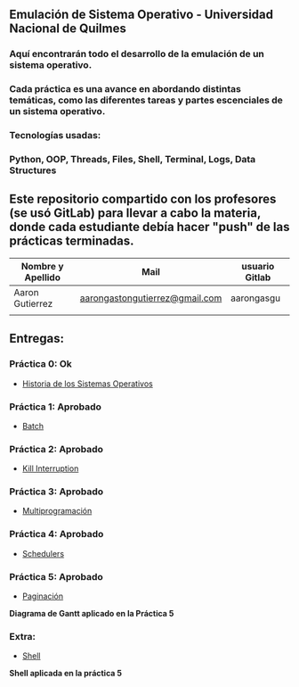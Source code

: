 ## Emulación de Sistema Operativo - Universidad Nacional de Quilmes

### Aquí encontrarán todo el desarrollo de la emulación de un sistema operativo.
### Cada práctica es una avance en abordando distintas temáticas, como las diferentes tareas y partes escenciales de un sistema operativo.

### Tecnologías usadas:
### Python, OOP, Threads, Files, Shell, Terminal, Logs, Data Structures



## Este repositorio compartido con los profesores (se usó GitLab) para llevar a cabo la materia, donde cada estudiante debía hacer "push" de las prácticas terminadas.

| Nombre y Apellido              |      Mail                      |     usuario Gitlab   |
| -----------------------------  | ------------------------------ | -------------------  |
| Aaron Gutierrez                | aarongastongutierrez@gmail.com | aarongasgu           |  
|                                |                                |                      |

## Entregas:

### Práctica 0: **Ok**
 - [Historia de los Sistemas Operativos](https://gitlab.com/so-unq-2022-s2/grupo_8/-/blob/main/practicas/practica_0/Historia_SOs.md)

### Práctica 1: **Aprobado**
 - [Batch](https://gitlab.com/so-unq-2022-s2/grupo_8/-/tree/main/practicas/practica_1)

### Práctica 2: **Aprobado**
 - [Kill Interruption](https://gitlab.com/so-unq-2022-s2/grupo_8/-/tree/main/practicas/practica_2)

### Práctica 3: **Aprobado**
 - [Multiprogramación](https://gitlab.com/so-unq-2022-s2/grupo_8/-/tree/main/practicas/practica_3)

### Práctica 4:  **Aprobado** 
- [Schedulers](https://gitlab.com/so-unq-2022-s2/grupo_8/-/tree/main/practicas/practica_4)

### Práctica 5: **Aprobado**
- [Paginación](https://gitlab.com/so-unq-2022-s2/grupo_8/-/tree/main/practicas/practica_5)

**Diagrama de Gantt aplicado en la Práctica 5**

### Extra:

- [Shell](https://gitlab.com/so-unq-2022-s2/grupo_8/-/tree/main/practicas/practica_5/shell.py)

**Shell aplicada en la práctica 5**
